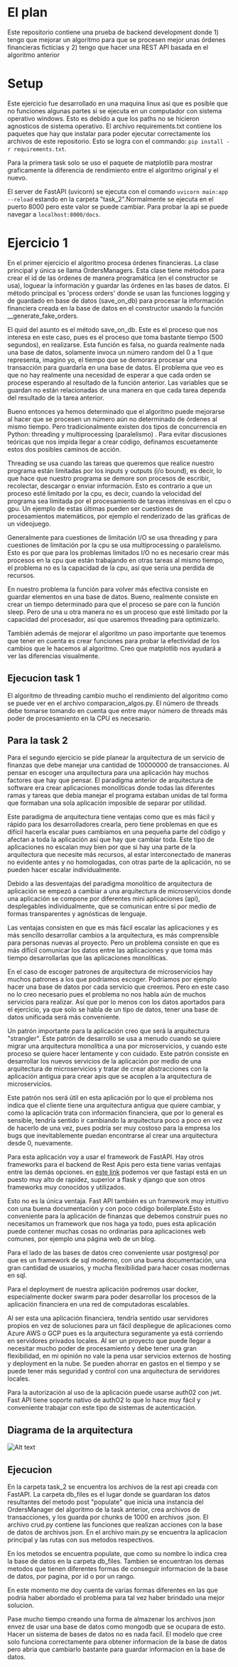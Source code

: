 # El plan
Este repositorio contiene una prueba de backend development donde 1) tengo que mejorar un algoritmo para que se procesen mejor unas órdenes financieras ficticias y 2) tengo que hacer una REST API basada en el algoritmo anterior

# Setup
Este ejercicio fue desarrollado en una maquina linux asi que es posible que no funciones algunas partes si se ejecuta en un computador con sistema operativo windows. Esto es debido a que los paths no se hicieron agnosticos de sistema operativo.
El archivo requirements.txt contiene los paquetes que hay que instalar para poder ejecutar correctamente los archivos de este repositorio. Esto se logra con el commando: `pip install -r requirements.txt`.

Para la primera task solo se uso el paquete de matplotlib para mostrar graficamente la diferencia de rendimiento entre el algoritmo original y el nuevo.

El server de FastAPI (uvicorn) se ejecuta con el comando `uvicorn main:app --reload` estando en la carpeta "task_2".Normalmente se ejecuta en el puerto 8000 pero este valor se puede cambiar. Para probar la api se puede navegar a `localhost:8000/docs`.
 
# Ejercicio 1
En el primer ejercicio el algoritmo procesa órdenes financieras. La clase principal y única se llama OrdersManagers. Esta clase tiene métodos para crear el id de las órdenes de manera programática (en el constructor se usa), loguear la información y guardar las órdenes en las bases de datos. El método principal es 'process orders' donde se usan las funciones logging y de guardado en base de datos (save_on_db) para procesar la información financiera creada en la base de datos en el constructor usando la función __generate_fake_orders.

El quid del asunto es el método save_on_db. Este es el proceso que nos interesa en este caso, pues es el proceso que toma bastante tiempo (500 segundos), en realizarse.
Esta función es falsa, no guarda realmente nada  una base de datos, solamente invoca un número random del 0 a 1 que representa, imagino yo, el tiempo que se demorara procesar una transacción para guardarla en una base de datos.
El problema que veo es que no hay realmente una necesidad de esperar a que cada orden se procese esperando al resultado de la función anterior. Las variables que se guardan no están relacionadas de una manera en que cada tarea dependa del resultado de la tarea anterior.

Bueno entonces ya hemos determinado que el algoritmo puede mejorarse al hacer que se procesen un número aún no determinado de órdenes al mismo tiempo. Pero tradicionalmente existen dos tipos de concurrencia en Python: threading y multiprocessing (paralelismo) .
Para evitar discusiones teóricas que nos impida llegar a crear código, definamos escuetamente estos dos posibles caminos de acción.

Threading se usa cuando las tareas que queremos que realice nuestro programa están limitadas por los inputs y outputs (i/o bound), es decir, lo que hace que nuestro programa se demore son procesos de escribir, recolectar, descargar o enviar información. Esto es contrario a que un proceso esté limitado por la cpu, es decir, cuando la velocidad del programa sea limitada por el procesamiento de tareas intensivas en el cpu o gpu. Un ejemplo de estas últimas pueden ser cuestiones de procesamientos matemáticos, por ejemplo el renderizado de las gráficas de un videojuego.

Generalmente para cuestiones de limitación I/O se usa threading y para cuestiones de limitación por la cpu se usa multiprocessing o paralelismo. Esto es por que para los problemas limitados I/O no es necesario crear más procesos en la cpu que están trabajando en otras tareas al mismo tiempo, el problema no es la capacidad de la cpu, asi que seria una perdida de recursos.

En nuestro problema la función para volver más efectiva consiste en guardar elementos en una base de datos. Bueno, realmente consiste en crear un tiempo determinado para que el proceso se pare con la función sleep. Pero de una u otra manera no es un proceso que esté limitado por la capacidad del procesador, así que usaremos threading para optimizarlo.

También además de mejorar el algoritmo un paso importante que tenemos que tener en cuenta es crear funciones para probar la efectividad de los cambios que le hacemos al algoritmo. Creo que matplotlib nos ayudará a ver las diferencias visualmente.
 
## Ejecucion task 1
El algoritmo de threading cambio mucho el rendimiento del algoritmo como se puede ver en el archivo comparacion_algos.py. El número de threads debe tomarse tomando en cuenta que entre mayor número de threads más poder de procesamiento en la CPU es necesario.
 
## Para la task 2
Para el segundo ejercicio se pide planear la arquitectura de un servicio de finanzas que debe manejar una cantidad de 10000000 de transacciones.
Al pensar en escoger una arquitectura para una aplicación hay muchos factores que hay que pensar. El paradigma anterior de arquitectura de software era crear aplicaciones monolíticas donde todas las diferentes ramas y tareas que debía manejar el programa estaban unidas de tal forma que formaban una sola aplicación imposible de separar por utilidad.

Este paradigma de arquitectura tiene ventajas como que es más fácil y rápido para los desarrolladores crearla, pero tiene problemas en que es difícil hacerla escalar pues cambiamos en una pequeña parte del código y afectan a toda la aplicación así que hay que cambiar toda. Este tipo de aplicaciones no escalan muy bien por que si hay una parte de la arquitectura que necesite más recursos, al estar interconectado de maneras no evidente antes y no homologadas, con otras parte de la aplicación, no se pueden hacer escalar individualmente.

Debido a las desventajas del paradigma monolítico de arquitectura de aplicación se empezó a cambiar a una arquitectura de microservicios donde una aplicación se compone por diferentes mini aplicaciones (api), desplegables individualmente, que se comunican entre sí por medio de formas transparentes y agnósticas de lenguaje.

Las ventajas consisten en que es más fácil escalar las aplicaciones y es más sencillo desarrollar cambios a la arquitectura, es más comprensible para personas nuevas al proyecto. Pero un problema consiste en que es más difícil comunicar los datos entre las aplicaciones y que toma más tiempo desarrollarlas que las aplicaciones monolíticas.
 
En el caso de escoger patrones de arquitectura de microservicios hay muchos patrones a los que podríamos escoger. Podríamos por ejemplo hacer una base de datos por cada servicio que creemos. Pero en este caso no lo creo necesario pues el problema no nos habla aún de muchos servicios para realizar. Así que por lo menos con los datos aportados para el ejercicio, ya que solo se habla de un tipo de datos, tener una base de datos unificada será más conveniente.

Un patrón importante para la aplicación creo que será la arquitectura "strangler". Este patrón de desarrollo se usa a menudo cuando se quiere migrar una arquitectura monolítica a una por microservicios, y cuando este proceso se quiere hacer lentamente y con cuidado.
Este patrón consiste en desarrollar los nuevos servicios de la aplicación por medio de una arquitectura de microservicios y tratar de crear abstracciones con la aplicación antigua para crear apis que se acoplen a la arquitectura de microservicios.

Este patrón nos será útil en esta aplicación por lo que el problema nos indica que el cliente tiene una arquitectura antigua que quiere cambiar, y como la aplicación trata con información financiera, que por lo general es sensible, tendría sentido ir cambiando la arquitectura poco a poco en vez de hacerlo de una vez, pues podría ser muy costoso para la empresa los bugs que inevitablemente puedan encontrarse al crear una arquitectura desde 0, nuevamente.
 
Para esta aplicación voy a usar el framework de FastAPI. Hay otros frameworks para el backend de Rest Apis pero esta tiene varias ventajas entre las demás opciones.
en [este link](https://www.techempower.com/benchmarks/#section=data-r19&hw=ph&test=fortune&l=zijzen-1r&f=0-0-0-0-0-1ekg-0-0-4fti4g-0-0) podemos ver que fastapi está en un puesto muy alto de rapidez, superior a flask y django que son otros frameworks muy conocidos y utilizados.

Esto no es la única ventaja. Fast API también es un framework muy intuitivo con una buena documentación  y con poco código boilerplate.Esto es conveniente para la aplicación de finanzas que debemos construir pues no necesitamos un framework que nos haga ya todo, pues esta aplicación puede contener muchas cosas no ordinarias para aplicaciones web comunes, por ejemplo una página web de un blog.

Para el lado de las bases de datos creo conveniente usar postgresql por que es un framework de sql moderno, con una buena documentación, una gran cantidad de usuarios, y mucha flexibilidad para hacer cosas modernas en sql.

Para el deployment de nuestra aplicación podremos usar docker, especialmente docker swarm para poder desarrollar los procesos de la aplicación financiera en una red de computadoras escalables.

Al ser esta una aplicación financiera, tendría sentido usar servidores propios en vez de soluciones para un fácil despliegue de aplicaciones como Azure AWS o GCP pues es la arquitectura seguramente ya está corriendo en servidores privados locales. Al ser un proyecto que puede llegar a necesitar mucho poder de procesamiento y debe tener una gran flexibilidad, en mi opinión no vale la pena usar servicios externos de hosting y deployment en la nube. Se pueden ahorrar en gastos en el tiempo y se puede tener más seguridad y control con una arquitectura de servidores locales.

Para la autorización al uso de la aplicación puede usarse auth02 con jwt. Fast API tiene soporte nativo de authO2 lo que lo hace muy fácil y conveniente trabajar con este tipo de sistemas de autenticación.
 
## Diagrama de la arquitectura
![Alt text](/diagram.png "a title")
 
## Ejecucion
En la carpeta task_2 se encuentra los archivos de la rest api creada con FastAPI. La carpeta db_files es el lugar donde se guardaran los datos resultantes del metodo post
"populate" que inicia una instancia del OrdersManager del algoritmo de la task anterior, crea archivos de transacciones, y los guarda por chunks de 1000 en archivos .json.
El archivo crud.py contiene las funciones que realizan acciones con la base de datos de archivos json. En el archivo main.py se encuentra la aplicacion principal y las rutas con sus metodos respectivos.

En los metodos se encuentra populate, que como su nombre lo indica crea la base de datos en la carpeta db_files. Tambien se encuentran los demas metodos que tienen diferentes formas de conseguir informacion de la base de datos, por pagina, por id o por un rango.

En este momento me doy cuenta de varias formas diferentes en las que podria haber abordado el problema para tal vez haber brindado una mejor solucion.

Pase mucho tiempo creando una forma de almazenar los archivos json envez de usar una base de datos como mongodb que se ocupara de esto. Hacer un sistema de bases de datos no es nada facil. El modelo que cree solo funciona correctamente para obtener informacion de la base de datos pero abria que cambiarlo bastante para guardar informacion en la base de datos.


 

